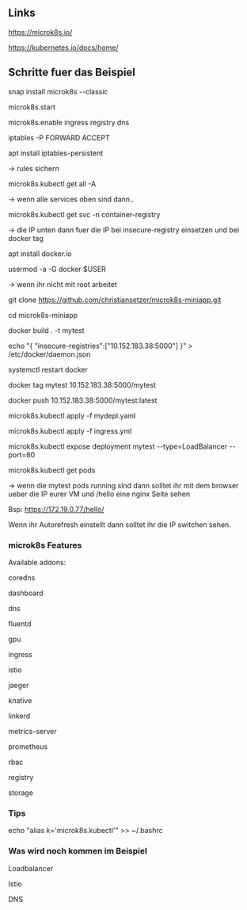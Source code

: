 ## Links
https://microk8s.io/

https://kubernetes.io/docs/home/

## Schritte fuer das Beispiel

snap install microk8s --classic

microk8s.start

microk8s.enable ingress registry dns

iptables -P FORWARD ACCEPT

apt install iptables-persistent

-> rules sichern

microk8s.kubectl get all -A

-> wenn alle services oben sind dann..

microk8s.kubectl get svc -n container-registry

-> die IP unten dann fuer die IP bei insecure-registry einsetzen und bei docker tag

apt install docker.io

usermod -a -G docker $USER

-> wenn ihr nicht mit root arbeitet 

git clone https://github.com/christiansetzer/microk8s-miniapp.git  
 
cd microk8s-miniapp

docker build . -t mytest

echo "{ \"insecure-registries\":[\"10.152.183.38:5000\"] }" > /etc/docker/daemon.json

systemctl restart docker

docker tag mytest 10.152.183.38:5000/mytest

docker push 10.152.183.38:5000/mytest:latest

microk8s.kubectl apply -f mydepl.yaml

microk8s.kubectl apply -f ingress.yml

microk8s.kubectl expose deployment mytest --type=LoadBalancer --port=80

microk8s.kubectl get pods

-> wenn die mytest pods running sind dann solltet ihr mit dem browser ueber die IP eurer VM und /hello eine nginx Seite sehen

Bsp: https://172.19.0.77/hello/

Wenn ihr Autorefresh einstellt dann solltet ihr die IP switchen sehen.

### microk8s Features
Available addons:

  coredns
  
  dashboard
  
  dns
  
  fluentd
  
  gpu
  
  ingress
  
  istio
  
  jaeger
  
  knative
  
  linkerd
  
  metrics-server
  
  prometheus
  
  rbac
  
  registry
  
  storage
  

### Tips 
echo "alias k='microk8s.kubectl'" >> ~/.bashrc

### Was wird noch kommen im Beispiel
Loadbalancer

Istio

DNS
